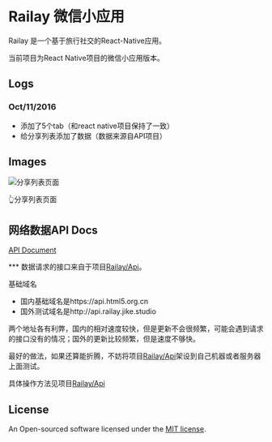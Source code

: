 # Railay 微信小应用

Railay 是一个基于旅行社交的React-Native应用。

当前项目为React Native项目的微信小应用版本。

## Logs

### Oct/11/2016

- 添加了5个tab（和react native项目保持了一致）
- 给分享列表添加了数据（数据来源自API项目）

## Images

![分享列表页面](https://raw.githubusercontent.com/Railay/wx-app/master/_assets/images/logs/2016-10-11-0001-homepage.png)

👆分享列表页面


## 网络数据API Docs

[API Document](https://github.com/Railay/api/blob/master/api.md)

*** 数据请求的接口来自于项目[Railay/Api](https://github.com/Railay/api)。

基础域名

- 国内基础域名是https://api.html5.org.cn
- 国外测试域名是http://api.railay.jike.studio

两个地址各有利弊，国内的相对速度较快，但是更新不会很频繁，可能会遇到请求的接口没有的情况；国外的更新比较频繁，但是速度不够快。

最好的做法，如果还算能折腾，不妨将项目[Railay/Api](https://github.com/Railay/api)架设到自己机器或者服务器上面测试。

具体操作方法见项目[Railay/Api](https://github.com/Railay/api)

## License

An Open-sourced software licensed under the [MIT license](http://opensource.org/licenses/MIT).